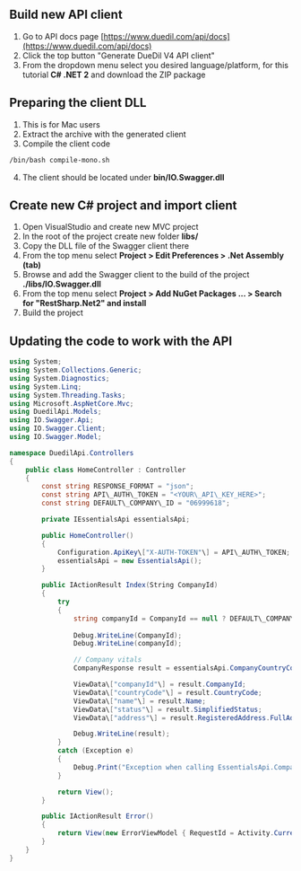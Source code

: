 Build new API client
--------------------

1.  Go to API docs page [https://www.duedil.com/api/docs](https://www.duedil.com/api/docs)
2.  Click the top button "Generate DueDil V4 API client"
3.  From the dropdown menu select you desired language/platform, for this tutorial **C# .NET 2** and download the ZIP package

Preparing the client DLL
------------------------

1.  This is for Mac users
2.  Extract the archive with the generated client
3.  Compile the client code  
      
```bash
/bin/bash compile-mono.sh
```      
    
4.  The client should be located under **bin/IO.Swagger.dll**

Create new C# project and import client
---------------------------------------

1.  Open VisualStudio and create new MVC project
2.  In the root of the project create new folder **libs/**
3.  Copy the DLL file of the Swagger client there
4.  From the top menu select **Project > Edit Preferences > .Net Assembly (tab)**
5.  Browse and add the Swagger client to the build of the project **./libs/IO.Swagger.dll**
6.  From the top menu select **Project > Add NuGet Packages ... > Search for "RestSharp.Net2" and install**
7.  Build the project

Updating the code to work with the API
--------------------------------------
```csharp
using System;
using System.Collections.Generic;
using System.Diagnostics;
using System.Linq;
using System.Threading.Tasks;
using Microsoft.AspNetCore.Mvc;
using DuedilApi.Models;
using IO.Swagger.Api;
using IO.Swagger.Client;
using IO.Swagger.Model;

namespace DuedilApi.Controllers
{ 
    public class HomeController : Controller
    {
        const string RESPONSE_FORMAT = "json";
        const string API\_AUTH\_TOKEN = "<YOUR\_API\_KEY_HERE>";
        const string DEFAULT\_COMPANY\_ID = "06999618";

        private IEssentialsApi essentialsApi;

        public HomeController() 
        {
            Configuration.ApiKey\["X-AUTH-TOKEN"\] = API\_AUTH\_TOKEN;
            essentialsApi = new EssentialsApi();
        }

        public IActionResult Index(String CompanyId)
        {
            try
            {
                string companyId = CompanyId == null ? DEFAULT\_COMPANY\_ID: CompanyId;
            
                Debug.WriteLine(CompanyId);
                Debug.WriteLine(companyId);

                // Company vitals
                CompanyResponse result = essentialsApi.CompanyCountryCodeCompanyIdFormatGet("gb", companyId, RESPONSE_FORMAT);

                ViewData\["companyId"\] = result.CompanyId;
                ViewData\["countryCode"\] = result.CountryCode;
                ViewData\["name"\] = result.Name;
                ViewData\["status"\] = result.SimplifiedStatus;
                ViewData\["address"\] = result.RegisteredAddress.FullAddress;

                Debug.WriteLine(result);
            }
            catch (Exception e)
            {
                Debug.Print("Exception when calling EssentialsApi.CompanyCountryCodeCompanyIdFormatGet: " + e.Message);
            }

            return View();
        }

        public IActionResult Error()
        {
            return View(new ErrorViewModel { RequestId = Activity.Current?.Id ?? HttpContext.TraceIdentifier });
        }
    }
}
```
